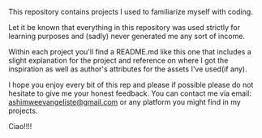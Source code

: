 This repository contains projects I used to familiarize myself with coding.

Let it be known that everything in this repository was used strictly for learning purposes and (sadly) never generated me any sort of income.

Within each project you'll find a README.md like this one that includes a slight explanation for the project and reference on where I got the inspiration as well as author's attributes for the assets I've used(if any).

I hope you enjoy every bit of this rep and please if possible please do not hesitate to give me your honest feedback. You can contact me via email: ashimweevangeliste@gmail.com or any platform you might find in my projects. 

Ciao!!!!
